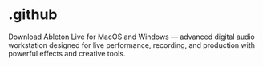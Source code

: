 # .github
Download Ableton Live for MacOS and Windows — advanced digital audio workstation designed for live performance, recording, and production with powerful effects and creative tools.
